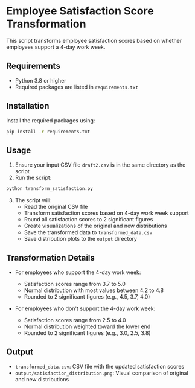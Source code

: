 # Employee Satisfaction Score Transformation

This script transforms employee satisfaction scores based on whether employees support a 4-day work week.

## Requirements

- Python 3.8 or higher
- Required packages are listed in `requirements.txt`

## Installation

Install the required packages using:

```bash
pip install -r requirements.txt
```

## Usage

1. Ensure your input CSV file `draft2.csv` is in the same directory as the script
2. Run the script:

```bash
python transform_satisfaction.py
```

3. The script will:
   - Read the original CSV file
   - Transform satisfaction scores based on 4-day work week support
   - Round all satisfaction scores to 2 significant figures
   - Create visualizations of the original and new distributions
   - Save the transformed data to `transformed_data.csv`
   - Save distribution plots to the `output` directory

## Transformation Details

- For employees who support the 4-day work week:
  - Satisfaction scores range from 3.7 to 5.0
  - Normal distribution with most values between 4.2 to 4.8
  - Rounded to 2 significant figures (e.g., 4.5, 3.7, 4.0)

- For employees who don't support the 4-day work week:
  - Satisfaction scores range from 2.5 to 4.0
  - Normal distribution weighted toward the lower end
  - Rounded to 2 significant figures (e.g., 3.0, 2.5, 3.8)

## Output

- `transformed_data.csv`: CSV file with the updated satisfaction scores
- `output/satisfaction_distribution.png`: Visual comparison of original and new distributions 